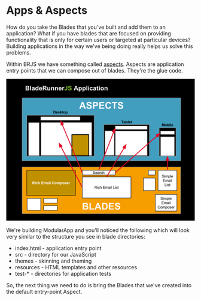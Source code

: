 # Apps & Aspects

How do you take the Blades that you've built and add them to an application? What if you have blades that are focused on providing functionality that is only for certain users or targeted at particular devices? Building applications in the way we've being doing really helps us solve this problems.

Within BRJS we have something called [aspects](http://bladerunnerjs.org/docs/concepts/aspects/). Aspects are application entry points that we can compose out of blades. They're the glue code.

![BladeRunnerJS Aspects example](../img/apps-aspects.png)

We're building ModularApp and you'll noticed the following which will look very similar to the structure you see in blade directories:

* index.html - application entry point
* src - directory for our JavaScript
* themes - skinning and theming
* resources - HTML templates and other resources
* test-* - directories for application tests

So, the next thing we need to do is bring the Blades that we've created into the default entry-point Aspect.
